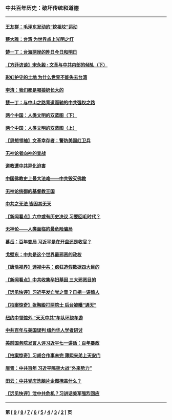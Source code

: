### 中共百年历史：破坏传统和道德
---
#### [王友群：毛泽东发动的“挖祖坟”运动](../../pages/nf1176114/n13723639.md?08130430) 
#### [蔡大雅：台湾 为世界点上光明之灯](../../pages/nf1176114/n13531530.md?08130430) 
#### [楚一丁：台海两岸的昨日今日和明日](../../pages/nf1176114/n13531468.md?08130430) 
#### [【方菲访谈】宋永毅 : 文革与中共内部的倾轧（下）](../../pages/nf1176114/n13486836.md?08130430) 
#### [彩虹护守的土地 为什么世界不能失去台湾](../../pages/nf1176114/n13476849.md?08130430) 
#### [李清：我们都是喝狼奶长大的](../../pages/nf1176114/n13471478.md?08130430) 
#### [楚一丁：与中山之路背道而驰的中共强权之路](../../pages/nf1176114/n13437270.md?08130430) 
#### [两个中国：人类文明的双蓝图（下）](../../pages/nf1176114/n13423132.md?08130430) 
#### [两个中国：人类文明的双蓝图（上）](../../pages/nf1176114/n13422687.md?08130430) 
#### [【思想领袖】文革幸存者：警防美国红卫兵](../../pages/nf1176114/n13339289.md?08130430) 
#### [无神论者向神的宣战](../../pages/nf1176114/n13281535.md?08130430) 
#### [道教遭中共异化迫害](../../pages/nf1176114/n13281463.md?08130430) 
#### [中国佛教史上最大法难——中共毁灭佛教](../../pages/nf1176114/n13281397.md?08130430) 
#### [无神论统御的基督教王国](../../pages/nf1176114/n13281280.md?08130430) 
#### [中共之无法 皆因其无天](../../pages/nf1176114/n13281088.md?08130430) 
#### [【新闻看点】六中或有历史决议 习要回毛时代？](../../pages/nf1176114/n13222895.md?08130430) 
#### [无神论——人类面临的最危险骗局](../../pages/nf1176114/n13196137.md?08130430) 
#### [慕岳：百年变局 习近平是在开盘还是收官？](../../pages/nf1176114/n13206516.md?08130430) 
#### [戈壁东：中共是这个世界最邪恶的政权](../../pages/nf1176114/n13085641.md?08130430) 
#### [【唐浩视界】透视中共：疯狂造假数据四大目的](../../pages/nf1176114/n13080590.md?08130430) 
#### [【新闻看点】中共收集孕妇基因 三大邪恶目的](../../pages/nf1176114/n13077182.md?08130430) 
#### [【远见快评】习近平发亡党之音？日相一语惊人](../../pages/nf1176114/n13074809.md?08130430) 
#### [【拍案惊奇】张陶殴打两院士 后台被曝“通天”](../../pages/nf1176114/n13070496.md?08130430) 
#### [纽约中领馆外 “天灭中共”车队环绕车游](../../pages/nf1176114/n13070693.md?08130430) 
#### [中共百年与美国误判 纽约华人学者研讨](../../pages/nf1176114/n13067969.md?08130430) 
#### [美前国务院发言人评习近平七一讲话：百年暴政](../../pages/nf1176114/n13066986.md?08130430) 
#### [【拍案惊奇】习胡合作事未完 薄熙来弟上天安门](../../pages/nf1176114/n13065867.md?08130430) 
#### [唐青：中共百年 习近平隔空大战“外来势力”](../../pages/nf1176114/n13065976.md?08130430) 
#### [田云：中共党庆洗脑片企图掩盖什么？](../../pages/nf1176114/n13064395.md?08130430) 
#### [【远见快评】泄中共危机？习讲话美军强烈回应](../../pages/nf1176114/n13064269.md?08130430) 

---
#### 第 [ [9](./9.md?08130430) / [8](./8.md?08130430) / [7](./7.md?08130430) / [6](./6.md?08130430) / [5](./5.md?08130430) / [4](./4.md?08130430) / [3](./3.md?08130430) / [2](./2.md?08130430) ] 页
